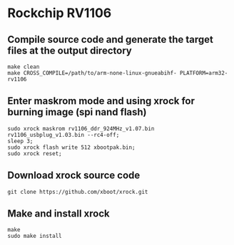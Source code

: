 # Rockchip RV1106

## Compile source code and generate the target files at the output directory
```shell
make clean
make CROSS_COMPILE=/path/to/arm-none-linux-gnueabihf- PLATFORM=arm32-rv1106
```

## Enter maskrom mode and using xrock for burning image (spi nand flash)
```shell
sudo xrock maskrom rv1106_ddr_924MHz_v1.07.bin rv1106_usbplug_v1.03.bin --rc4-off;
sleep 3;
sudo xrock flash write 512 xbootpak.bin;
sudo xrock reset;
```

## Download xrock source code
```shell
git clone https://github.com/xboot/xrock.git
```

## Make and install xrock
```shell
make
sudo make install
```

